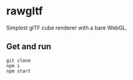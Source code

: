 # rawgltf

Simplest glTF cube renderer with a bare WebGL.

## Get and run

```
git clone
npm i
npm start
```
